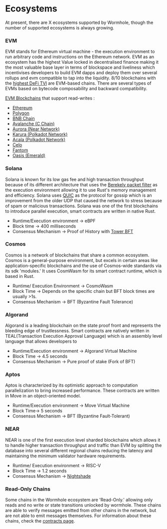 # Ecosystems
<!-- TODO: everything. Descriptions should highlight advantages of given chains (most used, tps, best finality, ...) -->

<!-- TODO: slurp in number and descriptions -->
At present, there are X ecosystems supported by Wormhole, though the number of supported ecosystems is always growing.


### EVM

EVM stands for Ethereum virtual machine - the execution environment to run arbitrary code and instructions on the Ethereum network. EVM as an ecosystem has the highest Value locked in decentralised finance making it the most valuable base layer in terms of blockspace and liveliness which incentivises developers to build EVM dapps and deploy them over several rollups and evm compatible to tap into the liquidity. 8/10 blockchains with the [highest DeFi TVl](https://defillama.com/chains) are EVM-based chains. 
There are several types of EVMs based on bytecode composability and backward compatibility.  

[EVM Blockchains](.docs/reference/environments/evm/README.md) that support read-writes :
- [Ethereum](docs/reference/environments/evm/README.md#ethereum)   
- [Polygon](docs/reference/environments/evm/README.md#polygon)
- [BNB Chain](docs/reference/environments/evm/README.md#bnb-smart-chain-bsc)
- [Avalanche (C Chain)](docs/reference/environments/evm/README.md#avalanche)
- [Aurora (Near Network)](docs/reference/environments/evm/README.md#aurora)
- [Karura (Polkadot Network)](docs/reference/environments/evm/README.md#karura)
- [Acala (Polkadot Network)](docs/reference/environments/evm/README.md#acala)
- [Celo](docs/reference/environments/evm/README.md#celo)
- [Fantom](docs/reference/environments/evm/README.md#fantom)
 - [Oasis (Emerald)](docs/reference/environments/evm/README.md#oasis)

### Solana

Solana is known for its low gas fee and high transaction throughput because of its different architecture that uses the [Berekely packet filter](https://www.ibm.com/docs/en/qsip/7.4?topic=queries-berkeley-packet-filters) as the execution environment allowing it to use Rust's memory management and efficiency. 
Solana uses [QUIC](https://github.com/solana-foundation/solana-improvement-documents/pull/53) as the protocol for gossip which is an improvement from the older UDP that caused the network to stress because of spam or malicious transactions. 
Solana was one of the first blockchains to introduce parallel execution, smart contracts are written in native Rust. 

- Runtime/Execution environment -> eBPF
- Block time -> 400 milliseconds
- Consensus Mechanism -> Proof of History with [Tower BFT](https://docs.solana.com/implemented-proposals/tower-bft)


### Cosmos

Cosmos is a network of blockchains that share a common ecosystem. Cosmos is a general-purpose environment, but excels in certain areas like application-specific blockchains and the use of Cosmos-wide standards via its sdk 'modules.' It uses CosmWasm for its smart contract runtime, which is based in Rust.

- Runtime/ Execution Environment -> CosmoWasm 
- Block Time -> Depends on the specific chain but BFT block times are usually >1s. 
- Consensus Mechanism -> BFT (Byzantine Fault Tolerance)

### Algorand

Algorand is a leading blockchain on the state proof front and represents the bleeding edge of trustlessness.
Smart contracts are natively written in TEAL(Transaction Execution Approval Language) which is an assembly level language that allows developers to 

- Runtime/Execution environment -> Algorand Virtual Machine
- Block Time -> 4.5 seconds
- Consensus Mechanism -> Pure proof of stake (Fork of BFT)

### Aptos

Aptos is characterized by its optimistic approach to computation parallelization to bring increased performance. These contracts are written in Move in an object-oriented model.

- Runtime/Execution environment -> Move Virtual Machine
- Block Time-> 5 seconds
- Consensus Mechanism  -> BFT (Byzantine Fault-Tolerant)

### NEAR

NEAR is one of the first execution level sharded blockchains which allows it to handle higher transaction throughput and traffic than EVM by splitting the database into several different regional chains reducing the latency and maintaining the minimum validator hardware requirements. 

- Runtime/ Execution environment -> RISC-V
- Block Time -> 1.2 seconds
- Consensus Mechanism -> [Nightshade](https://near.org/papers/nightshade)

### Read-Only Chains

Some chains in the Wormhole ecosystem are 'Read-Only.' allowing only reads and no write or state transitions unlocked by wormhole. These chains are able to verify messages emitted from other chains in the network, but are not able to emit messages themselves. For information about these chains, check the [contracts page](TODO).
